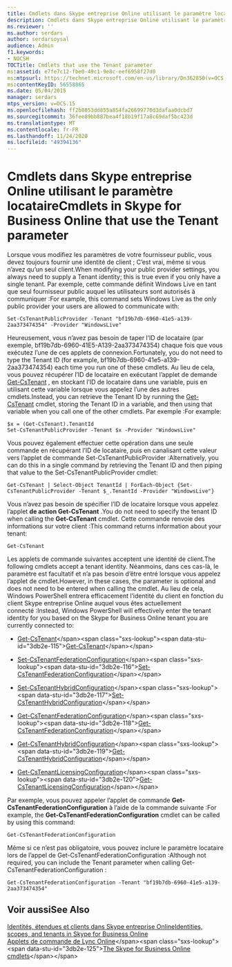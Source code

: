 ```yaml
---
title: Cmdlets dans Skype entreprise Online utilisant le paramètre locataire
description: Cmdlets dans Skype entreprise Online utilisant le paramètre locataire.
ms.reviewer: ''
ms.author: serdars
author: serdarsoysal
audience: Admin
f1.keywords:
- NOCSH
TOCTitle: Cmdlets that use the Tenant parameter
ms:assetid: e7fe7c12-fbe0-49c1-9e8c-eef6958f27d0
ms:mtpsurl: https://technet.microsoft.com/en-us/library/Dn362850(v=OCS.15)
ms:contentKeyID: 56558865
ms.date: 05/04/2015
manager: serdars
mtps_version: v=OCS.15
ms.openlocfilehash: ff2b8053dd855a854fa26699770d3dafaa0dcbd7
ms.sourcegitcommit: 36fee89bb887bea4f18b19f17a8c69daf5bc423d
ms.translationtype: MT
ms.contentlocale: fr-FR
ms.lasthandoff: 11/24/2020
ms.locfileid: "49394136"
---
```

# <a name="cmdlets-in-skype-for-business-online-that-use-the-tenant-parameter"></a><span data-ttu-id="3db2e-103">Cmdlets dans Skype entreprise Online utilisant le paramètre locataire</span><span class="sxs-lookup"><span data-stu-id="3db2e-103">Cmdlets in Skype for Business Online that use the Tenant parameter</span></span>

 


<span data-ttu-id="3db2e-104">Lorsque vous modifiez les paramètres de votre fournisseur public, vous devez toujours fournir une identité de client ; C’est vrai, même si vous n’avez qu’un seul client.</span><span class="sxs-lookup"><span data-stu-id="3db2e-104">When modifying your public provider settings, you always need to supply a Tenant identity; this is true even if you only have a single tenant.</span></span> <span data-ttu-id="3db2e-105">Par exemple, cette commande définit Windows Live en tant que seul fournisseur public auquel les utilisateurs sont autorisés à communiquer :</span><span class="sxs-lookup"><span data-stu-id="3db2e-105">For example, this command sets Windows Live as the only public provider your users are allowed to communicate with:</span></span>

    Set-CsTenantPublicProvider -Tenant "bf19b7db-6960-41e5-a139-2aa373474354" -Provider "WindowsLive"

<span data-ttu-id="3db2e-106">Heureusement, vous n’avez pas besoin de taper l’ID de locataire (par exemple, bf19b7db-6960-41E5-A139-2aa373474354) chaque fois que vous exécutez l’une de ces applets de connexion.</span><span class="sxs-lookup"><span data-stu-id="3db2e-106">Fortunately, you do not need to type the Tenant ID (for example, bf19b7db-6960-41e5-a139-2aa373474354) each time you run one of these cmdlets.</span></span> <span data-ttu-id="3db2e-107">Au lieu de cela, vous pouvez récupérer l’ID de locataire en exécutant l’applet de demande [Get-CsTenant](https://technet.microsoft.com/library/jj994044\(v=ocs.15\)) , en stockant l’ID de locataire dans une variable, puis en utilisant cette variable lorsque vous appelez l’une des autres cmdlets.</span><span class="sxs-lookup"><span data-stu-id="3db2e-107">Instead, you can retrieve the Tenant ID by running the [Get-CsTenant](https://technet.microsoft.com/library/jj994044\(v=ocs.15\)) cmdlet, storing the Tenant ID in a variable, and then using that variable when you call one of the other cmdlets.</span></span> <span data-ttu-id="3db2e-108">Par exemple :</span><span class="sxs-lookup"><span data-stu-id="3db2e-108">For example:</span></span>

    $x = (Get-CsTenant).TenantId
    Set-CsTenantPublicProvider -Tenant $x -Provider "WindowsLive"

<span data-ttu-id="3db2e-109">Vous pouvez également effectuer cette opération dans une seule commande en récupérant l’ID de locataire, puis en canalisant cette valeur vers l’applet de commande Set-CsTenantPublicProvider :</span><span class="sxs-lookup"><span data-stu-id="3db2e-109">Alternatively, you can do this in a single command by retrieving the Tenant ID and then piping that value to the Set-CsTenantPublicProvider cmdlet:</span></span>

    Get-CsTenant | Select-Object TenantId | ForEach-Object {Set-CsTenantPublicProvider -Tenant $_.TenantId -Provider "WindowsLive"}

<span data-ttu-id="3db2e-110">Vous n’avez pas besoin de spécifier l’ID de locataire lorsque vous appelez l’applet **de action Get-CsTenant** .</span><span class="sxs-lookup"><span data-stu-id="3db2e-110">You do not need to specify the tenant ID when calling the **Get-CsTenant** cmdlet.</span></span> <span data-ttu-id="3db2e-111">Cette commande renvoie des informations sur votre client :</span><span class="sxs-lookup"><span data-stu-id="3db2e-111">This command returns information about your tenant:</span></span>

    Get-CsTenant

<span data-ttu-id="3db2e-112">Les applets de commande suivantes acceptent une identité de client.</span><span class="sxs-lookup"><span data-stu-id="3db2e-112">The following cmdlets accept a tenant identity.</span></span> <span data-ttu-id="3db2e-113">Néanmoins, dans ces cas-là, le paramètre est facultatif et n’a pas besoin d’être entré lorsque vous appelez l’applet de cmdlet.</span><span class="sxs-lookup"><span data-stu-id="3db2e-113">However, in these cases, the parameter is optional and does not need to be entered when calling the cmdlet.</span></span> <span data-ttu-id="3db2e-114">Au lieu de cela, Windows PowerShell entrera efficacement l’identité du client en fonction du client Skype entreprise Online auquel vous êtes actuellement connecté :</span><span class="sxs-lookup"><span data-stu-id="3db2e-114">Instead, Windows PowerShell will effectively enter the tenant identity for you based on the Skype for Business Online tenant you are currently connected to:</span></span>

  - <span data-ttu-id="3db2e-115">[Get-CsTenant](https://technet.microsoft.com/library/jj994044\(v=ocs.15\))</span><span class="sxs-lookup"><span data-stu-id="3db2e-115">[Get-CsTenant](https://technet.microsoft.com/library/jj994044\(v=ocs.15\))</span></span>

  - <span data-ttu-id="3db2e-116">[Set-CsTenantFederationConfiguration](https://technet.microsoft.com/library/jj994080\(v=ocs.15\))</span><span class="sxs-lookup"><span data-stu-id="3db2e-116">[Set-CsTenantFederationConfiguration](https://technet.microsoft.com/library/jj994080\(v=ocs.15\))</span></span>

  - <span data-ttu-id="3db2e-117">[Set-CsTenantHybridConfiguration](https://technet.microsoft.com/library/jj994046\(v=ocs.15\))</span><span class="sxs-lookup"><span data-stu-id="3db2e-117">[Set-CsTenantHybridConfiguration](https://technet.microsoft.com/library/jj994046\(v=ocs.15\))</span></span>

  - <span data-ttu-id="3db2e-118">[Get-CsTenantFederationConfiguration](https://technet.microsoft.com/library/jj994072\(v=ocs.15\))</span><span class="sxs-lookup"><span data-stu-id="3db2e-118">[Get-CsTenantFederationConfiguration](https://technet.microsoft.com/library/jj994072\(v=ocs.15\))</span></span>

  - <span data-ttu-id="3db2e-119">[Get-CsTenantHybridConfiguration](https://technet.microsoft.com/library/jj994034\(v=ocs.15\))</span><span class="sxs-lookup"><span data-stu-id="3db2e-119">[Get-CsTenantHybridConfiguration](https://technet.microsoft.com/library/jj994034\(v=ocs.15\))</span></span>

  - <span data-ttu-id="3db2e-120">[Get-CsTenantLicensingConfiguration](https://technet.microsoft.com/library/dn362770\(v=ocs.15\))</span><span class="sxs-lookup"><span data-stu-id="3db2e-120">[Get-CsTenantLicensingConfiguration](https://technet.microsoft.com/library/dn362770\(v=ocs.15\))</span></span>

<span data-ttu-id="3db2e-121">Par exemple, vous pouvez appeler l’applet de commande **Get-CsTenantFederationConfiguration** à l’aide de la commande suivante :</span><span class="sxs-lookup"><span data-stu-id="3db2e-121">For example, the **Get-CsTenantFederationConfiguration** cmdlet can be called by using this command:</span></span>

    Get-CsTenantFederationConfiguration

<span data-ttu-id="3db2e-122">Même si ce n’est pas obligatoire, vous pouvez inclure le paramètre locataire lors de l’appel de Get-CsTenantFederationConfiguration :</span><span class="sxs-lookup"><span data-stu-id="3db2e-122">Although not required, you can include the Tenant parameter when calling Get-CsTenantFederationConfiguration :</span></span>

    Get-CsTenantFederationConfiguration -Tenant "bf19b7db-6960-41e5-a139-2aa373474354"

## <a name="see-also"></a><span data-ttu-id="3db2e-123">Voir aussi</span><span class="sxs-lookup"><span data-stu-id="3db2e-123">See Also</span></span>


[<span data-ttu-id="3db2e-124">Identités, étendues et clients dans Skype entreprise Online</span><span class="sxs-lookup"><span data-stu-id="3db2e-124">Identities, scopes, and tenants in Skype for Business Online</span></span>](identities-scopes-and-tenants-in-skype-for-business-online.md)  
<span data-ttu-id="3db2e-125">[Applets de commande de Lync Online](https://technet.microsoft.com/library/dn362817\(v=ocs.15\))</span><span class="sxs-lookup"><span data-stu-id="3db2e-125">[The Skype for Business Online cmdlets](https://technet.microsoft.com/library/dn362817\(v=ocs.15\))</span></span>

